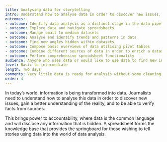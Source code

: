 ```yaml
---
title: Analysing data for storytelling
intro: Understand how to analyse data in order to discover new issues, gain a better understanding of the reality, and to be able to verify facts from sources
outcomes: 
- outcome: Identify data analysis as a distinct stage in the data pipeline
- outcome: Explore data and navigate spreadsheets
- outcome: Manage small to medium datasets
- outcome: Analyse and identify trends and patterns in data
- outcome: Find new angles hidden within datasets
- outcome: Compose basic overviews of data utilising pivot tables
- outcome: Combine different sources of data in order to enrich a dataset
- outcome: Perform comprehensive spreadsheet functionality
audience: Anyone who uses data or would like to use data to find new insights, spot patterns, trends or anomalies, or communicate effectively using data to their intended audience.
level: Basic to intermediate
length: Two days
comments: Very little data is ready for analysis without some cleaning required. It's therefore important to ensure that <a href="#cleaningdataforstorytelling">data cleaning</a> is understood before data analysis is learnt. Participants must also have access to their own laptop, an activated Google account, and a Google Chrome web browser installed on their laptops
order: 4
---
```

In today’s world, information is being transformed into data. Journalists need to understand how to analyse this data in order to discover new issues, gain a better understanding of the reality, and to be able to verify facts from sources.

This brings power to accountability, where data is the common language and will disclose any information that is hidden. A spreadsheet forms the knowledge base that provides the springboard for those wishing to tell stories using data into the world of data analysis.